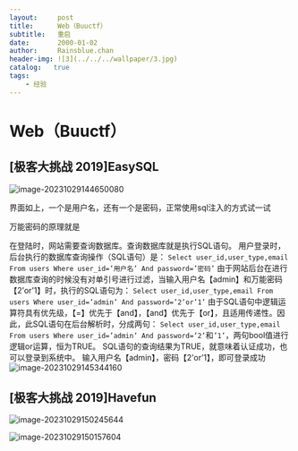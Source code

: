 ```yaml
---
layout:     post
title:      Web（Buuctf）
subtitle:   重启
date:       2000-01-02
author:     Rainsblue.chan
header-img: ![3](../../../wallpaper/3.jpg)
catalog:   true
tags:
    - 经验
---
```


# Web（Buuctf）

## [极客大挑战 2019]EasySQL

![image-20231029144650080](https://cdn.jsdelivr.net/gh/rainsbluechan/blogimage@main/img/202310291446850.png)

界面如上，一个是用户名，还有一个是密码，正常使用sql注入的方式试一试

万能密码的原理就是

在登陆时，网站需要查询数据库。查询数据库就是执行SQL语句。
用户登录时，后台执行的数据库查询操作（SQL语句）是：
`Select user_id,user_type,email From users Where user_id=’用户名’ And password=’密码’`
由于网站后台在进行数据库查询的时候没有对单引号进行过滤，当输入用户名【admin】和万能密码【2’or’1】时，执行的SQL语句为：
`Select user_id,user_type,email From users Where user_id=’admin’ And password=’2’or’1’`
由于SQL语句中逻辑运算符具有优先级，【=】优先于【and】，【and】优先于【or】，且适用传递性。因此，此SQL语句在后台解析时，分成两句：
`Select user_id,user_type,email From users Where user_id=’admin’ And password=’2’`和`’1’`，两句bool值进行逻辑or运算，恒为TRUE。
SQL语句的查询结果为TRUE，就意味着认证成功，也可以登录到系统中。
输入用户名【admin】，密码【2’or’1】，即可登录成功
![image-20231029145344160](https://cdn.jsdelivr.net/gh/rainsbluechan/blogimage@main/img/202310291453128.png)

## [极客大挑战 2019]Havefun

![image-20231029150245644](https://cdn.jsdelivr.net/gh/rainsbluechan/blogimage@main/img/202310291502269.png)

![image-20231029150157604](https://cdn.jsdelivr.net/gh/rainsbluechan/blogimage@main/img/202310291501309.png)
